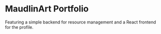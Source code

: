 # MaudlinArt Portfolio

Featuring a simple backend for resource management and a React frontend for the profile.